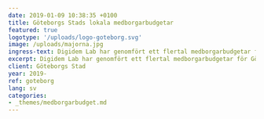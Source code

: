 ```yaml
---
date: 2019-01-09 10:38:35 +0100
title: Göteborgs Stads lokala medborgarbudgetar
featured: true
logotype: '/uploads/logo-goteborg.svg'
image: /uploads/majorna.jpg
ingress-text: Digidem Lab har genomfört ett flertal medborgarbudgetar för Göteborgs stad.
excerpt: Digidem Lab har genomfört ett flertal medborgarbudgetar för Göteborgs stad.
client: Göteborgs Stad
year: 2019-
ref: goteborg
lang: sv
categories:
- _themes/medborgarbudget.md
---
```

